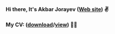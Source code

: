 #### Hi there, It's Akbar Jorayev (<a href="https://akbarjorayev.web.app" ref="noreferrer">Web site</a>) ✌️
#### My CV: (<a href="https://drive.google.com/u/0/uc?id=1JFYK94aq9DVOh1b01IdEYehimo-BG_he&export=download" target="_blank">download</a>/<a href="https://drive.google.com/file/d/1JFYK94aq9DVOh1b01IdEYehimo-BG_he/view?usp=drivesdk" target="_blank">view</a>) 🧑‍💼
